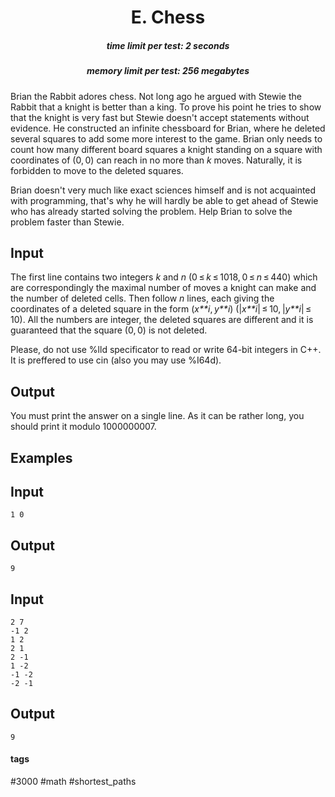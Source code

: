 <h1 style='text-align: center;'> E. Chess</h1>

<h5 style='text-align: center;'>time limit per test: 2 seconds</h5>
<h5 style='text-align: center;'>memory limit per test: 256 megabytes</h5>

Brian the Rabbit adores chess. Not long ago he argued with Stewie the Rabbit that a knight is better than a king. To prove his point he tries to show that the knight is very fast but Stewie doesn't accept statements without evidence. He constructed an infinite chessboard for Brian, where he deleted several squares to add some more interest to the game. Brian only needs to count how many different board squares a knight standing on a square with coordinates of (0, 0) can reach in no more than *k* moves. Naturally, it is forbidden to move to the deleted squares.

Brian doesn't very much like exact sciences himself and is not acquainted with programming, that's why he will hardly be able to get ahead of Stewie who has already started solving the problem. Help Brian to solve the problem faster than Stewie.

## Input

The first line contains two integers *k* and *n* (0 ≤ *k* ≤ 1018, 0 ≤ *n* ≤ 440) which are correspondingly the maximal number of moves a knight can make and the number of deleted cells. Then follow *n* lines, each giving the coordinates of a deleted square in the form (*x**i*, *y**i*) (|*x**i*| ≤ 10, |*y**i*| ≤ 10). All the numbers are integer, the deleted squares are different and it is guaranteed that the square (0, 0) is not deleted.

Please, do not use %lld specificator to read or write 64-bit integers in C++. It is preffered to use cin (also you may use %I64d).

## Output

You must print the answer on a single line. As it can be rather long, you should print it modulo 1000000007.

## Examples

## Input


```
1 0  

```
## Output


```
9  

```
## Input


```
2 7  
-1 2  
1 2  
2 1  
2 -1  
1 -2  
-1 -2  
-2 -1  

```
## Output


```
9  

```


#### tags 

#3000 #math #shortest_paths 
